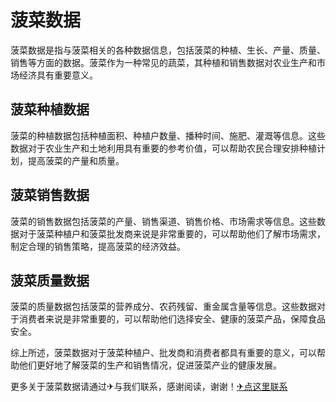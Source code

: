 # 菠菜数据

菠菜数据是指与菠菜相关的各种数据信息，包括菠菜的种植、生长、产量、质量、销售等方面的数据。菠菜作为一种常见的蔬菜，其种植和销售数据对农业生产和市场经济具有重要意义。

## 菠菜种植数据

菠菜的种植数据包括种植面积、种植户数量、播种时间、施肥、灌溉等信息。这些数据对于农业生产和土地利用具有重要的参考价值，可以帮助农民合理安排种植计划，提高菠菜的产量和质量。

## 菠菜销售数据

菠菜的销售数据包括菠菜的产量、销售渠道、销售价格、市场需求等信息。这些数据对于菠菜种植户和菠菜批发商来说是非常重要的，可以帮助他们了解市场需求，制定合理的销售策略，提高菠菜的经济效益。

## 菠菜质量数据

菠菜的质量数据包括菠菜的营养成分、农药残留、重金属含量等信息。这些数据对于消费者来说是非常重要的，可以帮助他们选择安全、健康的菠菜产品，保障食品安全。

综上所述，菠菜数据对于菠菜种植户、批发商和消费者都具有重要的意义，可以帮助他们更好地了解菠菜的生产和销售情况，促进菠菜产业的健康发展。

更多关于菠菜数据请通过✈与我们联系，感谢阅读，谢谢！[✈点这里联系](https://ads.k02.cc)